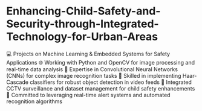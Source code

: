 # Enhancing-Child-Safety-and-Security-through-Integrated-Technology-for-Urban-Areas


💻 Projects on Machine Learning & Embedded Systems for Safety Applications
🌐 Working with Python and OpenCV for image processing and real-time data analysis
🧠 Expertise in Convolutional Neural Networks (CNNs) for complex image recognition tasks
🚀 Skilled in implementing Haar-Cascade classifiers for robust object detection in video feeds
📡 Integrated CCTV surveillance and dataset management for child safety enhancements
🔗 Committed to leveraging real-time alert systems and automated recognition algorithms
